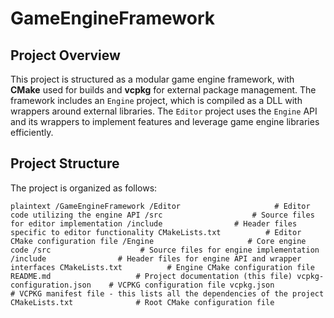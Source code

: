 # GameEngineFramework

## Project Overview

This project is structured as a modular game engine framework, with **CMake** used for builds and **vcpkg** for external package management. The framework includes an `Engine` project, which is compiled as a DLL with wrappers around external libraries. The `Editor` project uses the `Engine` API and its wrappers to implement features and leverage game engine libraries efficiently.

## Project Structure

The project is organized as follows:

``plaintext
/GameEngineFramework
    /Editor                     # Editor code utilizing the engine API
        /src                    # Source files for editor implementation
        /include                # Header files specific to editor functionality
        CMakeLists.txt          # Editor CMake configuration file
    /Engine                     # Core engine code
        /src                    # Source files for engine implementation
        /include                # Header files for engine API and wrapper interfaces
        CMakeLists.txt          # Engine CMake configuration file
    README.md                   # Project documentation (this file)
    vcpkg-configuration.json    # VCPKG configuration file
    vcpkg.json                  # VCPKG manifest file - this lists all the dependencies of the project
    CMakeLists.txt              # Root CMake configuration file``